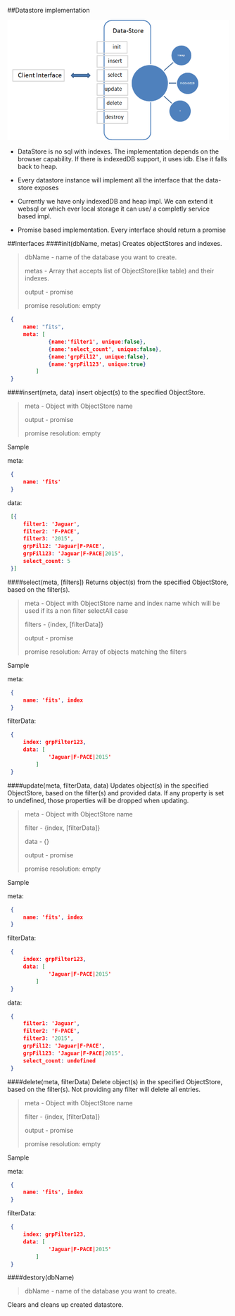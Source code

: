 ##Datastore implementation

![arch](./datastore-impl.png)

* DataStore is no sql with indexes. The implementation depends on the browser capability. If there is indexedDB support, it uses idb. Else it falls back to heap.

* Every datastore instance will implement all the interface that the data-store exposes

* Currently we have only indexedDB and heap impl. We can extend it websql or which ever local storage it can use/ a completly service based impl. 

* Promise based implementation. Every interface should return a promise

##Interfaces
####init(dbName, metas)
Creates objectStores and indexes.
>dbName - name of the database you want to create.
>
>metas - Array that accepts list of ObjectStore(like table) and their indexes.
>
>output - promise
>
>promise resolution: empty


   ```json
    {
        name: "fits",
        meta: [
				{name:'filter1', unique:false},
				{name:'select_count', unique:false},
				{name:'grpFil12', unique:false},
				{name:'grpFil123', unique:true}
			]
    }
   ```

####insert(meta, data)
insert object(s) to the specified ObjectStore.

>meta - Object with ObjectStore name
>
>output - promise
>
>promise resolution: empty

Sample

meta:

   ```json
    {
        name: 'fits'
    }
   ```

data:

   ```json
    [{
        filter1: 'Jaguar',
		filter2: 'F-PACE',
		filter3: '2015',
		grpFil12: 'Jaguar|F-PACE',
		grpFil123: 'Jaguar|F-PACE|2015',
		select_count: 5
    }]
   ```
 
####select(meta, [filters])
Returns object(s) from the specified ObjectStore, based on the filter(s).

>meta - Object with ObjectStore name and index name which will be used if its a non filter selectAll case
>
>filters - {index, [filterData]}
> 
>output - promise
>
>promise resolution: Array of objects matching the filters

Sample

meta:

   ```json
    {
        name: 'fits', index
    }
   ```

filterData:

   ```json
    {
		index: grpFilter123,
        data: [
				'Jaguar|F-PACE|2015'
			]
    }
   ```

####update(meta, filterData, data)
Updates object(s) in the specified ObjectStore, based on the filter(s) and provided data. If any property is set to undefined, those properties will be dropped when updating.

>meta - Object with ObjectStore name
>
>filter - {index, [filterData]}
>
>data - {}
> 
>output - promise
>
>promise resolution: empty


Sample

meta:

   ```json
    {
        name: 'fits', index
    }
   ```

filterData:

   ```json
    {
		index: grpFilter123,
        data: [
				'Jaguar|F-PACE|2015'
			]
    }
   ```

data:

   ```json
    {
        filter1: 'Jaguar',
		filter2: 'F-PACE',
		filter3: '2015',
		grpFil12: 'Jaguar|F-PACE',
		grpFil123: 'Jaguar|F-PACE|2015',
		select_count: undefined
    }
   ```


####delete(meta, filterData)
Delete object(s) in the specified ObjectStore, based on the filter(s). Not providing any filter will delete all entries.

>meta - Object with ObjectStore name
>
>filter - {index, [filterData]}
> 
>output - promise
>
>promise resolution: empty

Sample

meta:

   ```json
    {
        name: 'fits', index
    }
   ```

filterData:

   ```json
    {
		index: grpFilter123,
        data: [
				'Jaguar|F-PACE|2015'
			]
    }
   ```

####destory(dbName)
>
>dbName - name of the database you want to create.
>

Clears and cleans up created datastore. 